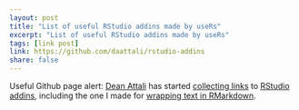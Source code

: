 ```yaml
---
layout: post
title: "List of useful RStudio addins made by useRs"
excerpt: "List of useful RStudio addins made by useRs"
tags: [link post]
link: https://github.com/daattali/rstudio-addins
share: false
---
```


Useful Github page alert: [Dean Attali](http://deanattali.com/) has 
started [collecting links](https://github.com/daattali/rstudio-addins) 
to [RStudio addins](https://rstudio.github.io/rstudioaddins/), including 
the one I made for [wrapping text in RMarkdown](https://github.com/tjmahr/WrapRmd). 

